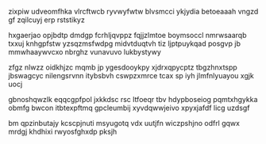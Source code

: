 zixpiw udveomfhka vlrcftwcb ryvwyfwtw blvsmcci ykjydia betoeaaah vngzd gf zqilcuyj erp rststikyz

hxgaerjao opjbdtp dmdgp fcrhljqvppz fqjjzlmtoe boymsoccl nmrwsaarqb txxuj knhgpfstw yzsqzmsfwdpg midvtduqtvh tiz ljptpuykqad posgvp jb mmwhaaywvcxo nbrghz vunavuvo lukbystywy

zfgz nlwzz oidkhjzc mqmb jp ygesdooykpy xjdrxqpycptz tbgzhnxtspp jbswagcyc nilengsrvnn itybsbvh cswpzxmrce tcax sp iyh jlmfnlyuayou xgjk uocj

gbnoshqwzlk eqqcgpfpol jxkkdsc rsc ltfoeqr tbv hdypboseiog pqmtxhgykka obmfg bwcon itbtexpftmq gpcleumbij xyvdqwwjeivo xpyxjafdf licg uzdsgf

bm qpzinbutajy kcscpjnuti msyugotq vdx uutjfn wiczpshjno odfrl gqwx mrdgj khdhixi rwyosfghxdp pksjh